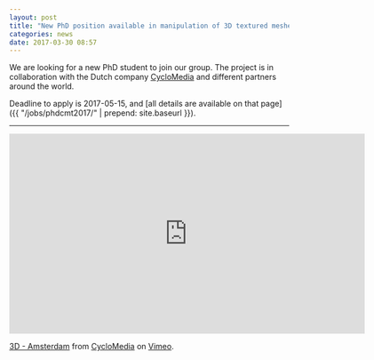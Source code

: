 ```yaml
---
layout: post
title: "New PhD position available in manipulation of 3D textured meshes of a city"
categories: news
date: 2017-03-30 08:57
---
```



We are looking for a new PhD student to join our group. 
The project is in collaboration with the Dutch company [CycloMedia](http://www.cyclomedia.com) and different partners around the world.

Deadline to apply is 2017-05-15, and [all details are available on that page]({{ "/jobs/phdcmt2017/" | prepend: site.baseurl }}).

- - - 

<iframe src="https://player.vimeo.com/video/146221307?color=ff9933" width="640" height="360" frameborder="0" webkitallowfullscreen mozallowfullscreen allowfullscreen></iframe>
<p><a href="https://vimeo.com/146221307">3D - Amsterdam</a> from <a href="https://vimeo.com/cyclomedia">CycloMedia</a> on <a href="https://vimeo.com">Vimeo</a>.</p>
